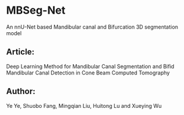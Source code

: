 # MBSeg-Net
An nnU-Net based Mandibular canal and Bifurcation 3D segmentation model

## Article:
Deep Learning Method for Mandibular Canal Segmentation and Bifid Mandibular Canal Detection in Cone Beam Computed Tomography

## Author:
Ye Ye, Shuobo Fang, Mingqian Liu, Huitong Lu and Xueying Wu
